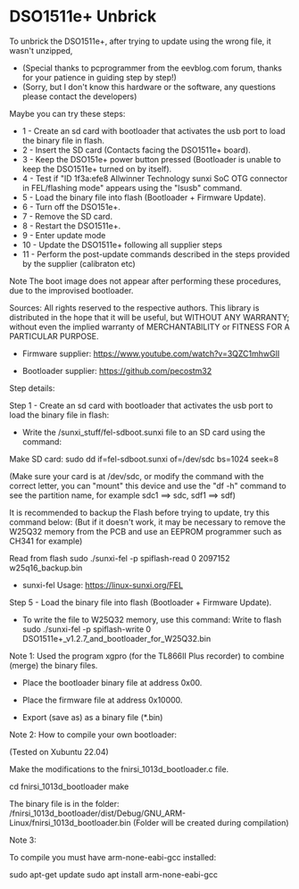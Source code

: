 # DSO1511e+ Unbrick


To unbrick the DSO1511e+, after trying to update using the wrong file, it wasn't unzipped,
- (Special thanks to pcprogrammer from the eevblog.com forum, thanks for your patience in guiding step by step!)
- (Sorry, but I don't know this hardware or the software, any questions please contact the developers)

Maybe you can try these steps:

- 1 - Create an sd card with bootloader that activates the usb port to load the binary file in flash.
- 2 - Insert the SD card (Contacts facing the DSO1511e+ board).
- 3 - Keep the DSO151e+ power button pressed (Bootloader is unable to keep the DSO1511e+ turned on by itself).
- 4 - Test if "ID 1f3a:efe8 Allwinner Technology sunxi SoC OTG connector in FEL/flashing mode" appears using the "lsusb" command.
- 5 - Load the binary file into flash (Bootloader + Firmware Update).
- 6 - Turn off the DSO151e+.
- 7 - Remove the SD card.
- 8 - Restart the DSO1511e+.
- 9 - Enter update mode
- 10 - Update the DSO1511e+ following all supplier steps
- 11 - Perform the post-update commands described in the steps provided by the supplier (calibraton etc)

Note The boot image does not appear after performing these procedures, due to the improvised bootloader.

Sources:
All rights reserved to the respective authors.
This library is distributed in the hope that it will be useful, but WITHOUT ANY WARRANTY; without even the implied warranty of MERCHANTABILITY or FITNESS FOR A PARTICULAR PURPOSE.

- Firmware supplier: https://www.youtube.com/watch?v=3QZC1mhwGlI

- Bootloader supplier: https://github.com/pecostm32

Step details:

Step 1 - Create an sd card with bootloader that activates the usb port to load the binary file in flash:
- Write the /sunxi_stuff/fel-sdboot.sunxi file to an SD card using the command:

Make SD card:
sudo dd if=fel-sdboot.sunxi of=/dev/sdc bs=1024 seek=8

(Make sure your card is at /dev/sdc, or modify the command with the correct letter, you can "mount" this device and use the "df -h" command to see the partition name, for example sdc1 ==> sdc, sdf1 ==> sdf)


It is recommended to backup the Flash before trying to update, try this command below:
(But if it doesn't work, it may be necessary to remove the W25Q32 memory from the PCB and use an EEPROM programmer such as CH341 for example)

Read from flash
  sudo ./sunxi-fel -p spiflash-read 0 2097152 w25q16_backup.bin

- sunxi-fel Usage: https://linux-sunxi.org/FEL

Step 5 - Load the binary file into flash (Bootloader + Firmware Update).

- To write the file to W25Q32 memory, use this command:
Write to flash
  sudo ./sunxi-fel -p spiflash-write 0 DSO1511e+_v1.2.7_and_bootloader_for_W25Q32.bin


Note 1:
Used the program xgpro (for the TL866II Plus recorder) to combine (merge) the binary files.

- Place the bootloader binary file at address 0x00.
- Place the firmware file at address 0x10000.

- Export (save as) as a binary file (*.bin)


Note 2:
How to compile your own bootloader:
  
(Tested on Xubuntu 22.04)

Make the modifications to the fnirsi_1013d_bootloader.c file.

cd fnirsi_1013d_bootloader
make


The binary file is in the folder: 
/fnirsi_1013d_bootloader/dist/Debug/GNU_ARM-Linux/fnirsi_1013d_bootloader.bin
(Folder will be created during compilation)

Note 3:

To compile you must have arm-none-eabi-gcc installed:

sudo apt-get update
sudo apt install arm-none-eabi-gcc

